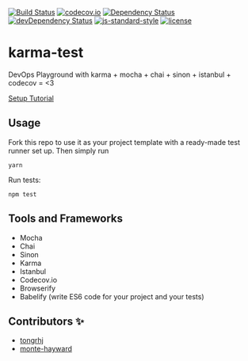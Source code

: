 [![Build Status](https://travis-ci.org/tongrhj/karma-test.svg?branch=master)](https://travis-ci.org/tongrhj/karma-test)
[![codecov.io](https://codecov.io/github/tongrhj/karma-test/coverage.svg?branch=master)](https://codecov.io/github/tongrhj/karma-test?branch=master)
[![Dependency Status](https://david-dm.org/tongrhj/karma-test.svg)](https://david-dm.org/tongrhj/karma-test)
[![devDependency Status](https://david-dm.org/tongrhj/karma-test/dev-status.svg)](https://david-dm.org/tongrhj/karma-test#info=devDependencies)
[![js-standard-style](https://img.shields.io/badge/code%20style-standard-brightgreen.svg)](http://standardjs.com/)
[![license](https://img.shields.io/github/license/mashape/apistatus.svg)](https://github.com/tongrhj/karma-test/blob/master/LICENSE.md)

# karma-test
DevOps Playground with karma + mocha + chai + sinon + istanbul + codecov = <3

[Setup Tutorial](http://jaredtong.com/2016/01/08/how-to-set-up-mocha-chai-sinon-karma-browserify-istanbul-codecov/)

## Usage
Fork this repo to use it as your project template with a ready-made test runner set up. Then simply run
```
yarn
```

Run tests:
```
npm test
```

## Tools and Frameworks
* Mocha
* Chai
* Sinon
* Karma
* Istanbul
* Codecov.io
* Browserify
* Babelify (write ES6 code for your project and your tests)

## Contributors :sparkles:
* [tongrhj](https://github.com/tongrhj)
* [monte-hayward](https://github.com/monte-hayward)
